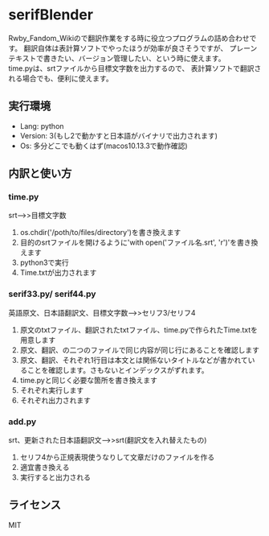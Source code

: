 # serifBlender
Rwby_Fandom_Wikiので翻訳作業をする時に役立つプログラムの詰め合わせです。 
翻訳自体は表計算ソフトでやったほうが効率が良さそうですが、
プレーンテキストで書きたい、バージョン管理したい、という時に使えます。  
time.pyは、srtファイルから目標文字数を出力するので、
表計算ソフトで翻訳される場合でも、便利に使えます。

## 実行環境
- Lang: python  
- Version: 3(もし2で動かすと日本語がバイナリで出力されます)  
- Os: 多分どこでも動くはず(macos10.13.3で動作確認)  

## 内訳と使い方
### time.py
srt-->>目標文字数
1. os.chdir('/poth/to/files/directory')を書き換えます
2. 目的のsrtファイルを開けるように'with open('ファイル名.srt', 'r')'を書き換えます
3. python3で実行
4. Time.txtが出力されます

### serif33.py/ serif44.py
英語原文、日本語翻訳文、目標文字数-->>セリフ3/セリフ4
1. 原文のtxtファイル、翻訳されたtxtファイル、time.pyで作られたTime.txtを用意します
2. 原文、翻訳、の二つのファイルで同じ内容が同じ行にあることを確認します
3. 原文、翻訳、それぞれ1行目は本文とは関係ないタイトルなどが書かれていることを確認します。さもないとインデックスがずれます。
4. time.pyと同じく必要な箇所を書き換えます
5. それぞれ実行します
6. それぞれ出力されます

### add.py
srt、更新された日本語翻訳文-->>srt(翻訳文を入れ替えたもの)
1. セリフ4から正規表現使うなりして文章だけのファイルを作る
2. 適宜書き換える
3. 実行すると出力される

## ライセンス
MIT

